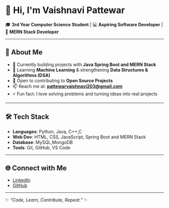 # 👋 Hi, I'm Vaishnavi Pattewar  

🎓 **3rd Year Computer Science Student** | 💻 **Aspiring Software Developer** | 🌱 **MERN Stack Developer**

---

## 🚀 About Me  
- 🔭 Currently building projects with **Java Spring Boot and MERN Stack**
- 🌱 Learning **Machine Learning** & strengthening **Data Structures & Algorithms (DSA)**  
- 🤝 Open to contributing to **Open Source Projects**  
- 📫 Reach me at: **pattewarvaishnavi203@gmail.com**  
- ⚡ Fun fact: I love solving problems and turning ideas into real projects  

---

## 🛠️ Tech Stack  
- **Languages**: Python, Java, C++,C  
- **Web Dev**: HTML, CSS, JavaScript, Spring Boot and MERN Stack
- **Database**: MySQL,MongoDB
- **Tools**: Git, GitHub, VS Code 

---

## 🌐 Connect with Me  
- [LinkedIn](https://www.linkedin.com/in/vaishnavipattewar)  
- [GitHub](https://github.com/Vaishnavipattewar)  

---
✨ *“Code, Learn, Contribute, Repeat.”* ✨

